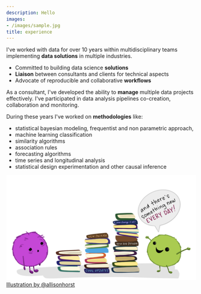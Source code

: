 ```yaml
---
description: Hello
images:
- /images/sample.jpg
title: experience
---
```



I've worked with data for over 10 years within 
multidisciplinary teams implementing **data solutions** in multiple industries. 


- Committed to building data science **solutions**
- **Liaison** between consultants and clients for technical aspects
- Advocate of reproducible and collaborative **workflows**

As a consultant, I've developed the ability to **manage** multiple data projects effectively. 
I've participated in data analysis pipelines co-creation, collaboration and monitoring.

During these years I've worked on **methodologies** like:

  * statistical bayesian modeling, frequentist and non parametric approach,
  * machine learning classification
  * similarity algorithms
  * association rules
  * forecasting algorithms
  * time series and longitudinal analysis
  * statistical design experimentation and other causal inference


![Illustration by Allison Horst](../img/something_new.png)
[Illustration by @allisonhorst](https://twitter.com/allison_horst)



